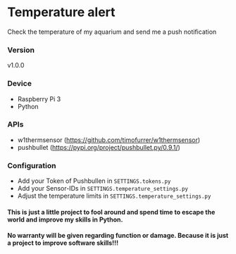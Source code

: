 

# Temperature alert
Check the temperature of my aquarium and send me a push notification

### Version
v1.0.0

### Device
* Raspberry Pi 3
* Python

### APIs
* w1thermsensor (https://github.com/timofurrer/w1thermsensor)
* pushbullet (https://pypi.org/project/pushbullet.py/0.9.1/)

### Configuration
* Add your Token of Pushbullen in `SETTINGS.tokens.py`
* Add your Sensor-IDs in `SETTINGS.temperature_settings.py`
* Adjust the temperature limits in `SETTINGS.temperature_settings.py`

#### This is just a little project to fool around and spend time to escape the world and improve my skills in Python.

#### No warranty will be given regarding function or damage. Because it is just a project to improve software skills!!!
